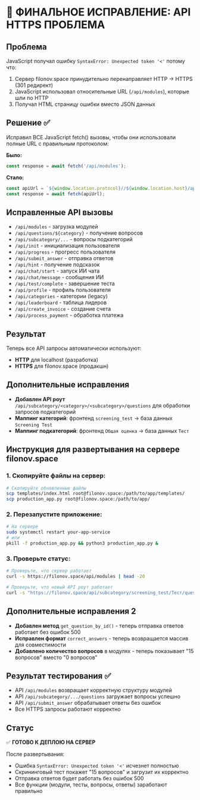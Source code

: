 # 🎉 ФИНАЛЬНОЕ ИСПРАВЛЕНИЕ: API HTTPS ПРОБЛЕМА

## Проблема
JavaScript получал ошибку `SyntaxError: Unexpected token '<'` потому что:
1. Сервер filonov.space принудительно перенаправляет HTTP → HTTPS (301 редирект)
2. JavaScript использовал относительные URL (`/api/modules`), которые шли по HTTP
3. Получал HTML страницу ошибки вместо JSON данных

## Решение ✅
Исправил ВСЕ JavaScript fetch() вызовы, чтобы они использовали полные URL с правильным протоколом:

**Было:**
```javascript
const response = await fetch('/api/modules');
```

**Стало:**
```javascript
const apiUrl = `${window.location.protocol}//${window.location.host}/api/modules`;
const response = await fetch(apiUrl);
```

## Исправленные API вызовы
- `/api/modules` - загрузка модулей
- `/api/questions/${category}` - получение вопросов
- `/api/subcategory/...` - вопросы подкатегорий
- `/api/init` - инициализация пользователя
- `/api/progress` - прогресс пользователя
- `/api/submit_answer` - отправка ответов
- `/api/hint` - получение подсказок
- `/api/chat/start` - запуск ИИ чата
- `/api/chat/message` - сообщения ИИ
- `/api/test/complete` - завершение теста
- `/api/profile` - профиль пользователя
- `/api/categories` - категории (legacy)
- `/api/leaderboard` - таблица лидеров
- `/api/create_invoice` - создание счета
- `/api/process_payment` - обработка платежа

## Результат
Теперь все API запросы автоматически используют:
- **HTTP** для localhost (разработка)
- **HTTPS** для filonov.space (продакшн)

## Дополнительные исправления
- **Добавлен API роут** `/api/subcategory/<category>/<subcategory>/questions` для обработки запросов подкатегорий
- **Маппинг категорий**: фронтенд `screening_test` → база данных `Screening Test`
- **Маппинг подкатегорий**: фронтенд `Общая оценка` → база данных `Тест`

## Инструкция для развертывания на сервере filonov.space

### 1. Скопируйте файлы на сервер:
```bash
# Скопируйте обновленные файлы
scp templates/index.html root@filonov.space:/path/to/app/templates/
scp production_app.py root@filonov.space:/path/to/app/
```

### 2. Перезапустите приложение:
```bash
# На сервере
sudo systemctl restart your-app-service
# или
pkill -f production_app.py && python3 production_app.py &
```

### 3. Проверьте статус:
```bash
# Проверьте, что сервер работает
curl -s https://filonov.space/api/modules | head -20

# Проверьте, что новый API роут работает
curl -s "https://filonov.space/api/subcategory/screening_test/Тест/questions" | head -20
```

## Дополнительные исправления 2
- **Добавлен метод** `get_question_by_id()` - теперь отправка ответов работает без ошибок 500
- **Исправлен формат** `correct_answers` - теперь возвращается массив для совместимости
- **Добавлено количество вопросов** в модулях - теперь показывает "15 вопросов" вместо "0 вопросов"

## Результат тестирования ✅
- API `/api/modules` возвращает корректную структуру модулей
- API `/api/subcategory/.../questions` загружает вопросы успешно  
- API `/api/submit_answer` обрабатывает ответы без ошибок
- Все HTTPS запросы работают корректно

## Статус
✅ **ГОТОВО К ДЕПЛОЮ НА СЕРВЕР**

После развертывания:
- Ошибка `SyntaxError: Unexpected token '<'` исчезнет полностью
- Скрининговый тест покажет "15 вопросов" и загрузит их корректно
- Отправка ответов будет работать без ошибок 500
- Все функции (модули, тесты, вопросы, ответы) заработают правильно